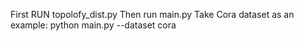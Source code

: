 First RUN topolofy_dist.py
Then run main.py
Take Cora dataset as an example:
python main.py --dataset cora
